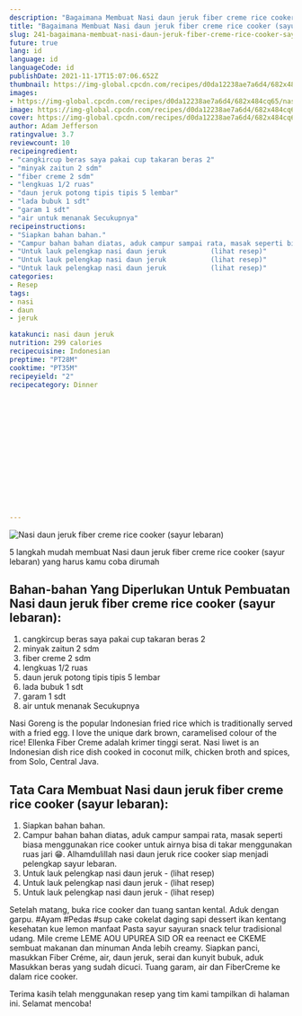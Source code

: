 ```yaml
---
description: "Bagaimana Membuat Nasi daun jeruk fiber creme rice cooker (sayur lebaran) Anti Gagal"
title: "Bagaimana Membuat Nasi daun jeruk fiber creme rice cooker (sayur lebaran) Anti Gagal"
slug: 241-bagaimana-membuat-nasi-daun-jeruk-fiber-creme-rice-cooker-sayur-lebaran-anti-gagal
future: true
lang: id
language: id
languageCode: id
publishDate: 2021-11-17T15:07:06.652Z 
thumbnail: https://img-global.cpcdn.com/recipes/d0da12238ae7a6d4/682x484cq65/nasi-daun-jeruk-fiber-creme-rice-cooker-sayur-lebaran-foto-resep-utama.webp
images:
- https://img-global.cpcdn.com/recipes/d0da12238ae7a6d4/682x484cq65/nasi-daun-jeruk-fiber-creme-rice-cooker-sayur-lebaran-foto-resep-utama.webp
image: https://img-global.cpcdn.com/recipes/d0da12238ae7a6d4/682x484cq65/nasi-daun-jeruk-fiber-creme-rice-cooker-sayur-lebaran-foto-resep-utama.webp
cover: https://img-global.cpcdn.com/recipes/d0da12238ae7a6d4/682x484cq65/nasi-daun-jeruk-fiber-creme-rice-cooker-sayur-lebaran-foto-resep-utama.webp
author: Adam Jefferson
ratingvalue: 3.7
reviewcount: 10
recipeingredient:
- "cangkircup beras saya pakai cup takaran beras 2"
- "minyak zaitun 2 sdm"
- "fiber creme 2 sdm"
- "lengkuas 1/2 ruas"
- "daun jeruk potong tipis tipis 5 lembar"
- "lada bubuk 1 sdt"
- "garam 1 sdt"
- "air untuk menanak Secukupnya"
recipeinstructions:
- "Siapkan bahan bahan."
- "Campur bahan bahan diatas, aduk campur sampai rata, masak seperti biasa menggunakan rice cooker untuk airnya bisa di takar menggunakan ruas jari 😁. Alhamdulillah nasi daun jeruk rice cooker siap menjadi pelengkap sayur lebaran."
- "Untuk lauk pelengkap nasi daun jeruk           (lihat resep)"
- "Untuk lauk pelengkap nasi daun jeruk           (lihat resep)"
- "Untuk lauk pelengkap nasi daun jeruk           (lihat resep)"
categories:
- Resep
tags:
- nasi
- daun
- jeruk

katakunci: nasi daun jeruk 
nutrition: 299 calories
recipecuisine: Indonesian
preptime: "PT28M"
cooktime: "PT35M"
recipeyield: "2"
recipecategory: Dinner


     
    
    
    
    
    
    
    
    
    
    
      
    
---
```



![Nasi daun jeruk fiber creme rice cooker (sayur lebaran)](https://img-global.cpcdn.com/recipes/d0da12238ae7a6d4/682x484cq65/nasi-daun-jeruk-fiber-creme-rice-cooker-sayur-lebaran-foto-resep-utama.webp)

5 langkah mudah membuat  Nasi daun jeruk fiber creme rice cooker (sayur lebaran) yang harus kamu coba dirumah

<!--inarticleads1-->

## Bahan-bahan Yang Diperlukan Untuk Pembuatan Nasi daun jeruk fiber creme rice cooker (sayur lebaran):

1. cangkircup beras saya pakai cup takaran beras 2
1. minyak zaitun 2 sdm
1. fiber creme 2 sdm
1. lengkuas 1/2 ruas
1. daun jeruk potong tipis tipis 5 lembar
1. lada bubuk 1 sdt
1. garam 1 sdt
1. air untuk menanak Secukupnya

Nasi Goreng is the popular Indonesian fried rice which is traditionally served with a fried egg. I love the unique dark brown, caramelised colour of the rice! Ellenka Fiber Creme adalah krimer tinggi serat. Nasi liwet is an Indonesian dish rice dish cooked in coconut milk, chicken broth and spices, from Solo, Central Java. 

<!--inarticleads2-->

## Tata Cara Membuat Nasi daun jeruk fiber creme rice cooker (sayur lebaran):

1. Siapkan bahan bahan.
1. Campur bahan bahan diatas, aduk campur sampai rata, masak seperti biasa menggunakan rice cooker untuk airnya bisa di takar menggunakan ruas jari 😁. Alhamdulillah nasi daun jeruk rice cooker siap menjadi pelengkap sayur lebaran.
1. Untuk lauk pelengkap nasi daun jeruk -           (lihat resep)
1. Untuk lauk pelengkap nasi daun jeruk -           (lihat resep)
1. Untuk lauk pelengkap nasi daun jeruk -           (lihat resep)


Setelah matang, buka rice cooker dan tuang santan kental. Aduk dengan garpu. #Ayam #Pedas #sup cake cokelat daging sapi dessert ikan kentang kesehatan kue lemon manfaat Pasta sayur sayuran snack telur tradisional udang. Mile creme LEME AOU UPUREA SID OR ea reenact ee CKEME sembuat makanan dan minuman Anda lebih creamy. Siapkan panci, masukkan Fiber Créme, air, daun jeruk, serai dan kunyit bubuk, aduk Masukkan beras yang sudah dicuci. Tuang garam, air dan FiberCreme ke dalam rice cooker. 

Terima kasih telah menggunakan resep yang tim kami tampilkan di halaman ini. Selamat mencoba!
